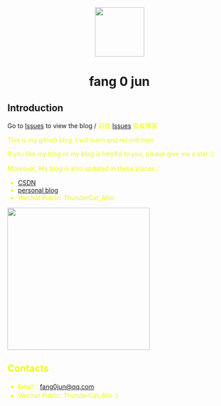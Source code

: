 <div align="center">
  <a href="https://xmake.io">
    <img width="111" heigth="160" src="https://img-blog.csdnimg.cn/20200917015647827.png">
  </a>  
  <h1>fang 0 jun</h1>

</div>

## Introduction
Go to [Issues](https://github.com/fang0jun/Blog/issues) to view the blog</font> / <font color="#eeff00">前往 [Issues](https://github.com/fang0jun/Blog/issues) 查看博客
  
This is my github blog, I will learn and record here

If you like my blog or my blog is helpful to you, please give me a star :)

Moreover, My blog is also updated in these places：
* [CSDN](https://blog.csdn.net/a13352912632)
* [personal blog](fang0jun.github.io/)
* Wechat Public: ThunderCat_Allor
<div >
  <a>
    <img width="320" heigth="320" src="https://img-blog.csdnimg.cn/2020091701273449.jpg?#pic_center">
  </a>  
</div>

## Contacts

* Email：[fang0jun@qq.com](fang0jun@qq.com)
* Wechat Public: ThunderCat_Allo :）
